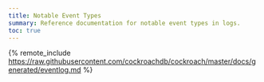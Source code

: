 ```yaml
---
title: Notable Event Types
summary: Reference documentation for notable event types in logs.
toc: true
---
```


{%  remote_include https://raw.githubusercontent.com/cockroachdb/cockroach/master/docs/generated/eventlog.md %}
